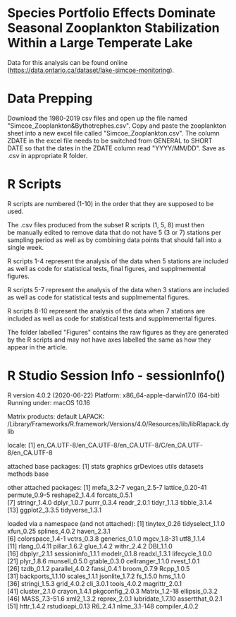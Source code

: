 # Species Portfolio Effects Dominate Seasonal Zooplankton Stabilization Within a Large Temperate Lake

Data for this analysis can be found online (https://data.ontario.ca/dataset/lake-simcoe-monitoring). 

# Data Prepping
Download the 1980-2019 csv files and open up the file named "Simcoe_Zooplankton&Bythotrephes.csv". Copy and paste the zooplankton sheet into a new excel file called "Simcoe_Zooplankton.csv". The column ZDATE in the excel file needs to be switched from GENERAL to SHORT DATE so that the dates in the ZDATE column read "YYYY/MM/DD". Save as .csv in appropriate R folder.

# R Scripts

R scripts are numbered (1-10) in the order that they are supposed to be used.

The .csv files produced from the subset R scripts (1, 5, 8) must then be manually edited to remove data that do not have 5 (3 or 7) stations per sampling period as well as by combining data points that should fall into a single week.

R scripts 1-4 represent the analysis of the data when 5 stations are included as well as code for statistical tests, final figures, and supplmemental figures.

R scripts 5-7 represent the analysis of the data when 3 stations are included as well as code for statistical tests and supplmemental figures.

R scripts 8-10 represent the analysis of the data when 7 stations are included as well as code for statistical tests and supplmemental figures.

The folder labelled "Figures" contains the raw figures as they are generated by the R scripts and may not have axes labelled the same as how they appear in the article.



# R Studio Session Info - sessionInfo()
R version 4.0.2 (2020-06-22)
Platform: x86_64-apple-darwin17.0 (64-bit)
Running under: macOS  10.16

Matrix products: default
LAPACK: /Library/Frameworks/R.framework/Versions/4.0/Resources/lib/libRlapack.dylib

locale:
[1] en_CA.UTF-8/en_CA.UTF-8/en_CA.UTF-8/C/en_CA.UTF-8/en_CA.UTF-8

attached base packages:
[1] stats     graphics  grDevices utils     datasets  methods   base     

other attached packages:
 [1] mefa_3.2-7      vegan_2.5-7     lattice_0.20-41 permute_0.9-5   reshape2_1.4.4  forcats_0.5.1  
 [7] stringr_1.4.0   dplyr_1.0.7     purrr_0.3.4     readr_2.0.1     tidyr_1.1.3     tibble_3.1.4   
[13] ggplot2_3.3.5   tidyverse_1.3.1

loaded via a namespace (and not attached):
 [1] tinytex_0.26      tidyselect_1.1.0  xfun_0.25         splines_4.0.2     haven_2.3.1      
 [6] colorspace_1.4-1  vctrs_0.3.8       generics_0.1.0    mgcv_1.8-31       utf8_1.1.4       
[11] rlang_0.4.11      pillar_1.6.2      glue_1.4.2        withr_2.4.2       DBI_1.1.0        
[16] dbplyr_2.1.1      sessioninfo_1.1.1 modelr_0.1.8      readxl_1.3.1      lifecycle_1.0.0  
[21] plyr_1.8.6        munsell_0.5.0     gtable_0.3.0      cellranger_1.1.0  rvest_1.0.1      
[26] tzdb_0.1.2        parallel_4.0.2    fansi_0.4.1       broom_0.7.9       Rcpp_1.0.5       
[31] backports_1.1.10  scales_1.1.1      jsonlite_1.7.2    fs_1.5.0          hms_1.1.0        
[36] stringi_1.5.3     grid_4.0.2        cli_3.0.1         tools_4.0.2       magrittr_2.0.1   
[41] cluster_2.1.0     crayon_1.4.1      pkgconfig_2.0.3   Matrix_1.2-18     ellipsis_0.3.2   
[46] MASS_7.3-51.6     xml2_1.3.2        reprex_2.0.1      lubridate_1.7.10  assertthat_0.2.1 
[51] httr_1.4.2        rstudioapi_0.13   R6_2.4.1          nlme_3.1-148      compiler_4.0.2   
